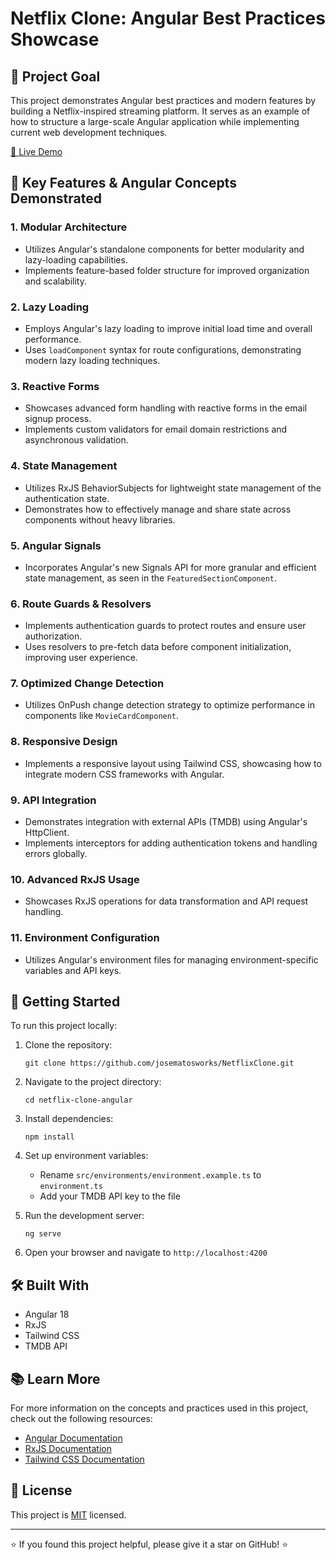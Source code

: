 # Netflix Clone: Angular Best Practices Showcase

## 🎯 Project Goal

This project demonstrates Angular best practices and modern features by building a Netflix-inspired streaming platform. It serves as an example of how to structure a large-scale Angular application while implementing current web development techniques.

[🔗 Live Demo](https://netflix-clone.josematosworks.com)

## 🌟 Key Features & Angular Concepts Demonstrated

### 1. Modular Architecture

- Utilizes Angular's standalone components for better modularity and lazy-loading capabilities.
- Implements feature-based folder structure for improved organization and scalability.

### 2. Lazy Loading

- Employs Angular's lazy loading to improve initial load time and overall performance.
- Uses `loadComponent` syntax for route configurations, demonstrating modern lazy loading techniques.

### 3. Reactive Forms

- Showcases advanced form handling with reactive forms in the email signup process.
- Implements custom validators for email domain restrictions and asynchronous validation.

### 4. State Management

- Utilizes RxJS BehaviorSubjects for lightweight state management of the authentication state.
- Demonstrates how to effectively manage and share state across components without heavy libraries.

### 5. Angular Signals

- Incorporates Angular's new Signals API for more granular and efficient state management, as seen in the `FeaturedSectionComponent`.

### 6. Route Guards & Resolvers

- Implements authentication guards to protect routes and ensure user authorization.
- Uses resolvers to pre-fetch data before component initialization, improving user experience.

### 7. Optimized Change Detection

- Utilizes OnPush change detection strategy to optimize performance in components like `MovieCardComponent`.

### 8. Responsive Design

- Implements a responsive layout using Tailwind CSS, showcasing how to integrate modern CSS frameworks with Angular.

### 9. API Integration

- Demonstrates integration with external APIs (TMDB) using Angular's HttpClient.
- Implements interceptors for adding authentication tokens and handling errors globally.

### 10. Advanced RxJS Usage

- Showcases RxJS operations for data transformation and API request handling.

### 11. Environment Configuration

- Utilizes Angular's environment files for managing environment-specific variables and API keys.

## 🚀 Getting Started

To run this project locally:

1. Clone the repository:

   ```
   git clone https://github.com/josematosworks/NetflixClone.git
   ```

2. Navigate to the project directory:

   ```
   cd netflix-clone-angular
   ```

3. Install dependencies:

   ```
   npm install
   ```

4. Set up environment variables:

   - Rename `src/environments/environment.example.ts` to `environment.ts`
   - Add your TMDB API key to the file

5. Run the development server:

   ```
   ng serve
   ```

6. Open your browser and navigate to `http://localhost:4200`

## 🛠 Built With

- Angular 18
- RxJS
- Tailwind CSS
- TMDB API

## 📚 Learn More

For more information on the concepts and practices used in this project, check out the following resources:

- [Angular Documentation](https://angular.io/docs)
- [RxJS Documentation](https://rxjs.dev/)
- [Tailwind CSS Documentation](https://tailwindcss.com/docs)

## 📝 License

This project is [MIT](https://choosealicense.com/licenses/mit/) licensed.

---

⭐️ If you found this project helpful, please give it a star on GitHub! ⭐️
